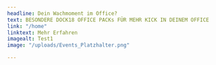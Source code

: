 ```yaml
---
headline: Dein Wachmoment im Office?
text: BESONDERE DOCK18 OFFICE PACKs FÜR MEHR KICK IN DEINEM OFFICE
link: "/home"
linktext: Mehr Erfahren
imagealt: Test1
image: "/uploads/Events_Platzhalter.png"

---
```

